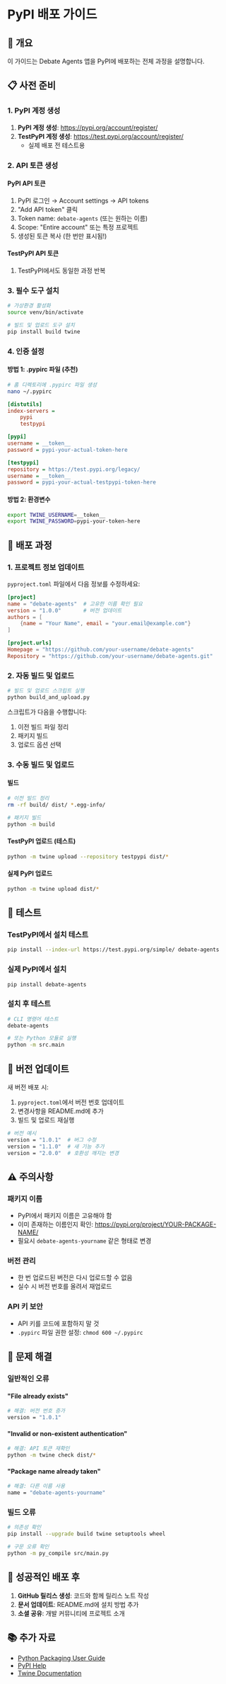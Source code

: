 # PyPI 배포 가이드

## 🎯 개요

이 가이드는 Debate Agents 앱을 PyPI에 배포하는 전체 과정을 설명합니다.

## 📋 사전 준비

### 1. PyPI 계정 생성

1. **PyPI 계정 생성**: https://pypi.org/account/register/
2. **TestPyPI 계정 생성**: https://test.pypi.org/account/register/
   - 실제 배포 전 테스트용

### 2. API 토큰 생성

#### PyPI API 토큰
1. PyPI 로그인 → Account settings → API tokens
2. "Add API token" 클릭
3. Token name: `debate-agents` (또는 원하는 이름)
4. Scope: "Entire account" 또는 특정 프로젝트
5. 생성된 토큰 복사 (한 번만 표시됨!)

#### TestPyPI API 토큰
1. TestPyPI에서도 동일한 과정 반복

### 3. 필수 도구 설치

```bash
# 가상환경 활성화
source venv/bin/activate

# 빌드 및 업로드 도구 설치
pip install build twine
```

### 4. 인증 설정

#### 방법 1: .pypirc 파일 (추천)
```bash
# 홈 디렉토리에 .pypirc 파일 생성
nano ~/.pypirc
```

```ini
[distutils]
index-servers =
    pypi
    testpypi

[pypi]
username = __token__
password = pypi-your-actual-token-here

[testpypi]
repository = https://test.pypi.org/legacy/
username = __token__
password = pypi-your-actual-testpypi-token-here
```

#### 방법 2: 환경변수
```bash
export TWINE_USERNAME=__token__
export TWINE_PASSWORD=pypi-your-token-here
```

## 🚀 배포 과정

### 1. 프로젝트 정보 업데이트

`pyproject.toml` 파일에서 다음 정보를 수정하세요:

```toml
[project]
name = "debate-agents"  # 고유한 이름 확인 필요
version = "1.0.0"       # 버전 업데이트
authors = [
    {name = "Your Name", email = "your.email@example.com"}
]

[project.urls]
Homepage = "https://github.com/your-username/debate-agents"
Repository = "https://github.com/your-username/debate-agents.git"
```

### 2. 자동 빌드 및 업로드

```bash
# 빌드 및 업로드 스크립트 실행
python build_and_upload.py
```

스크립트가 다음을 수행합니다:
1. 이전 빌드 파일 정리
2. 패키지 빌드
3. 업로드 옵션 선택

### 3. 수동 빌드 및 업로드

#### 빌드
```bash
# 이전 빌드 정리
rm -rf build/ dist/ *.egg-info/

# 패키지 빌드
python -m build
```

#### TestPyPI 업로드 (테스트)
```bash
python -m twine upload --repository testpypi dist/*
```

#### 실제 PyPI 업로드
```bash
python -m twine upload dist/*
```

## 🧪 테스트

### TestPyPI에서 설치 테스트
```bash
pip install --index-url https://test.pypi.org/simple/ debate-agents
```

### 실제 PyPI에서 설치
```bash
pip install debate-agents
```

### 설치 후 테스트
```bash
# CLI 명령어 테스트
debate-agents

# 또는 Python 모듈로 실행
python -m src.main
```

## 🔄 버전 업데이트

새 버전 배포 시:

1. `pyproject.toml`에서 버전 번호 업데이트
2. 변경사항을 README.md에 추가
3. 빌드 및 업로드 재실행

```bash
# 버전 예시
version = "1.0.1"  # 버그 수정
version = "1.1.0"  # 새 기능 추가
version = "2.0.0"  # 호환성 깨지는 변경
```

## ⚠️ 주의사항

### 패키지 이름
- PyPI에서 패키지 이름은 고유해야 함
- 이미 존재하는 이름인지 확인: https://pypi.org/project/YOUR-PACKAGE-NAME/
- 필요시 `debate-agents-yourname` 같은 형태로 변경

### 버전 관리
- 한 번 업로드된 버전은 다시 업로드할 수 없음
- 실수 시 버전 번호를 올려서 재업로드

### API 키 보안
- API 키를 코드에 포함하지 말 것
- `.pypirc` 파일 권한 설정: `chmod 600 ~/.pypirc`

## 🔧 문제 해결

### 일반적인 오류

#### "File already exists"
```bash
# 해결: 버전 번호 증가
version = "1.0.1"
```

#### "Invalid or non-existent authentication"
```bash
# 해결: API 토큰 재확인
python -m twine check dist/*
```

#### "Package name already taken"
```bash
# 해결: 다른 이름 사용
name = "debate-agents-yourname"
```

### 빌드 오류
```bash
# 의존성 확인
pip install --upgrade build twine setuptools wheel

# 구문 오류 확인
python -m py_compile src/main.py
```

## 🎉 성공적인 배포 후

1. **GitHub 릴리스 생성**: 코드와 함께 릴리스 노트 작성
2. **문서 업데이트**: README.md에 설치 방법 추가
3. **소셜 공유**: 개발 커뮤니티에 프로젝트 소개

## 📚 추가 자료

- [Python Packaging User Guide](https://packaging.python.org/)
- [PyPI Help](https://pypi.org/help/)
- [Twine Documentation](https://twine.readthedocs.io/)
